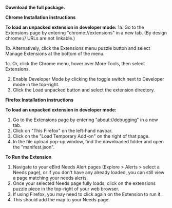 **Download the full package.**

**Chrome Installation instructions**

**To load an unpacked extension in developer mode:**
  1a. Go to the Extensions page by entering "chrome://extensions" in a new tab. (By design chrome:// URLs are not linkable.)
  
  1b. Alternatively, click the Extensions menu puzzle button and select Manage Extensions at the bottom of the menu.
  
  1c. Or, click the Chrome menu, hover over More Tools, then select Extensions.
  
  2. Enable Developer Mode by clicking the toggle switch next to Developer mode in the top-right.
  3. Click the Load unpacked button and select the extension directory.

**Firefox Installation instructions**

**To load an unpacked extension in developer mode:**
  1. Go to the Extensions page by entering "about://debugging" in a new tab.
  2. Click on "This Firefox" on the left-hand navbar.
  3. Click on the "Load Temporary Add-on" on the right of that page.
  4. In the file upload pop-up window, find the downloaded folder and open the "manifest.json".

**To Run the Extension**
  1. Navigate to your eBird Needs Alert pages (Explore > Alerts > select a Needs page), or if you don't have any already loaded, you can still view a page matching your needs alerts.
  2. Once your selected Needs page fully loads, click on the extensions puzzle piece in the top-right of your web browser.
  3. If using Firefox, you may need to click again on the Extension to run it.
  4. This should add the map to your Needs page.
